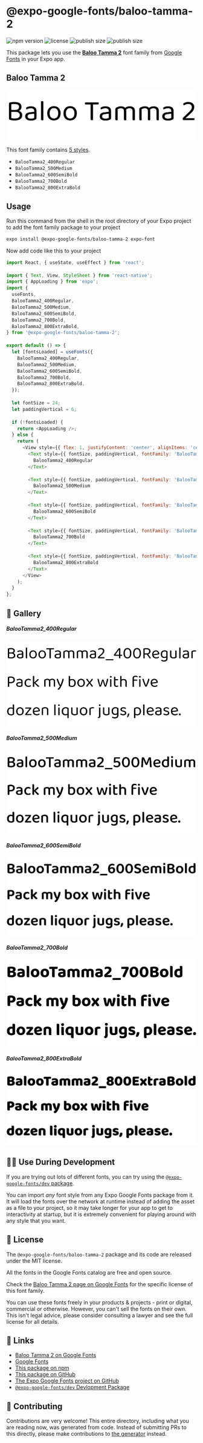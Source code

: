 # @expo-google-fonts/baloo-tamma-2

![npm version](https://flat.badgen.net/npm/v/@expo-google-fonts/baloo-tamma-2)
![license](https://flat.badgen.net/github/license/expo/google-fonts)
![publish size](https://flat.badgen.net/packagephobia/install/@expo-google-fonts/baloo-tamma-2)
![publish size](https://flat.badgen.net/packagephobia/publish/@expo-google-fonts/baloo-tamma-2)

This package lets you use the [**Baloo Tamma 2**](https://fonts.google.com/specimen/Baloo+Tamma+2) font family from [Google Fonts](https://fonts.google.com/) in your Expo app.

## Baloo Tamma 2

![Baloo Tamma 2](./font-family.png)

This font family contains [5 styles](#-gallery).

- `BalooTamma2_400Regular`
- `BalooTamma2_500Medium`
- `BalooTamma2_600SemiBold`
- `BalooTamma2_700Bold`
- `BalooTamma2_800ExtraBold`

## Usage

Run this command from the shell in the root directory of your Expo project to add the font family package to your project
```sh
expo install @expo-google-fonts/baloo-tamma-2 expo-font
```

Now add code like this to your project
```js
import React, { useState, useEffect } from 'react';

import { Text, View, StyleSheet } from 'react-native';
import { AppLoading } from 'expo';
import {
  useFonts,
  BalooTamma2_400Regular,
  BalooTamma2_500Medium,
  BalooTamma2_600SemiBold,
  BalooTamma2_700Bold,
  BalooTamma2_800ExtraBold,
} from '@expo-google-fonts/baloo-tamma-2';

export default () => {
  let [fontsLoaded] = useFonts({
    BalooTamma2_400Regular,
    BalooTamma2_500Medium,
    BalooTamma2_600SemiBold,
    BalooTamma2_700Bold,
    BalooTamma2_800ExtraBold,
  });

  let fontSize = 24;
  let paddingVertical = 6;

  if (!fontsLoaded) {
    return <AppLoading />;
  } else {
    return (
      <View style={{ flex: 1, justifyContent: 'center', alignItems: 'center' }}>
        <Text style={{ fontSize, paddingVertical, fontFamily: 'BalooTamma2_400Regular' }}>
          BalooTamma2_400Regular
        </Text>

        <Text style={{ fontSize, paddingVertical, fontFamily: 'BalooTamma2_500Medium' }}>
          BalooTamma2_500Medium
        </Text>

        <Text style={{ fontSize, paddingVertical, fontFamily: 'BalooTamma2_600SemiBold' }}>
          BalooTamma2_600SemiBold
        </Text>

        <Text style={{ fontSize, paddingVertical, fontFamily: 'BalooTamma2_700Bold' }}>
          BalooTamma2_700Bold
        </Text>

        <Text style={{ fontSize, paddingVertical, fontFamily: 'BalooTamma2_800ExtraBold' }}>
          BalooTamma2_800ExtraBold
        </Text>
      </View>
    );
  }
};

```

## 🔡 Gallery

##### BalooTamma2_400Regular
![BalooTamma2_400Regular](./BalooTamma2_400Regular.ttf.png)

##### BalooTamma2_500Medium
![BalooTamma2_500Medium](./BalooTamma2_500Medium.ttf.png)

##### BalooTamma2_600SemiBold
![BalooTamma2_600SemiBold](./BalooTamma2_600SemiBold.ttf.png)

##### BalooTamma2_700Bold
![BalooTamma2_700Bold](./BalooTamma2_700Bold.ttf.png)

##### BalooTamma2_800ExtraBold
![BalooTamma2_800ExtraBold](./BalooTamma2_800ExtraBold.ttf.png)


## 👩‍💻 Use During Development

If you are trying out lots of different fonts, you can try using the [`@expo-google-fonts/dev` package](https://github.com/expo/google-fonts/tree/master/font-packages/dev#readme).

You can import *any* font style from any Expo Google Fonts package from it. It will load the fonts
over the network at runtime instead of adding the asset as a file to your project, so it may take longer
for your app to get to interactivity at startup, but it is extremely convenient
for playing around with any style that you want.

## 📖 License

The `@expo-google-fonts/baloo-tamma-2` package and its code are released under the MIT license.

All the fonts in the Google Fonts catalog are free and open source.

Check the [Baloo Tamma 2 page on Google Fonts](https://fonts.google.com/specimen/Baloo+Tamma+2) for the specific license of this font family.

You can use these fonts freely in your products & projects - print or digital, commercial or otherwise. However, you can't sell the fonts on their own. This isn't legal advice, please consider consulting a lawyer and see the full license for all details.

## 🔗 Links

- [Baloo Tamma 2 on Google Fonts](https://fonts.google.com/specimen/Baloo+Tamma+2)
- [Google Fonts](https://fonts.google.com/)
- [This package on npm](https://www.npmjs.com/package/@expo-google-fonts/baloo-tamma-2)
- [This package on GitHub](https://github.com/expo/google-fonts/tree/master/font-packages/baloo-tamma-2)
- [The Expo Google Fonts project on GitHub](https://github.com/expo/google-fonts)
- [`@expo-google-fonts/dev` Devlopment Package](https://github.com/expo/google-fonts/tree/master/font-packages/dev)

## 🤝 Contributing

Contributions are very welcome! This entire directory, including what you are reading now, was generated from code. Instead of submitting PRs to this directly, please make contributions to [the generator](https://github.com/expo/google-fonts/tree/master/packages/generator) instead.
